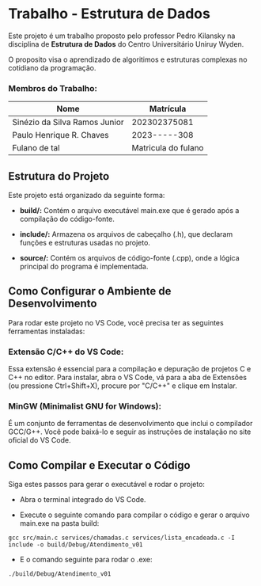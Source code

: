 # Trabalho - Estrutura de Dados

Este projeto é um trabalho proposto pelo professor Pedro Kilansky na disciplina de **Estrutura de Dados** do Centro Universitário Uniruy Wyden.

O proposito visa o aprendizado de algoritimos e estruturas complexas no cotidiano da programação.

### Membros do Trabalho:

<table>
  <thead>
    <tr>
      <th>Nome</th>
      <th>Matrícula</th>
    </tr>
  </thead>
  <tbody>
    <tr>
      <td>Sinézio da Silva Ramos Junior</td>
      <td>202302375081</td>
    </tr>
    <tr>
      <td>Paulo Henrique R. Chaves</td>
      <td>2023-----308</td>
    </tr>
    <tr>
      <td>Fulano de tal</td>
      <td>Matricula do fulano</td>
    </tr>
  </tbody>
</table>

## Estrutura do Projeto

Este projeto está organizado da seguinte forma:

- **build/:** Contém o arquivo executável main.exe que é gerado após a compilação do código-fonte.

- **include/:** Armazena os arquivos de cabeçalho (.h), que declaram funções e estruturas usadas no projeto.

- **source/:** Contém os arquivos de código-fonte (.cpp), onde a lógica principal do programa é implementada.

## Como Configurar o Ambiente de Desenvolvimento

Para rodar este projeto no VS Code, você precisa ter as seguintes ferramentas instaladas:

### Extensão C/C++ do VS Code:

Essa extensão é essencial para a compilação e depuração de projetos C e C++ no editor. Para instalar, abra o VS Code, vá para a aba de Extensões (ou pressione Ctrl+Shift+X), procure por "C/C++" e clique em Instalar.

### MinGW (Minimalist GNU for Windows):

É um conjunto de ferramentas de desenvolvimento que inclui o compilador GCC/G++. Você pode baixá-lo e seguir as instruções de instalação no site oficial do VS Code.

## Como Compilar e Executar o Código

Siga estes passos para gerar o executável e rodar o projeto:

- Abra o terminal integrado do VS Code.

- Execute o seguinte comando para compilar o código e gerar o arquivo main.exe na pasta build:

```
gcc src/main.c services/chamadas.c services/lista_encadeada.c -I include -o build/Debug/Atendimento_v01
```
- E o comando seguinte para rodar o .exe:
```
./build/Debug/Atendimento_v01
```